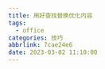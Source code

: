 ```yaml
---
title: 用好查找替换优化内容
tags:
  - office
categories: 技巧
abbrlink: 7cae24e6
date: 2023-03-02 11:10:00
---
```

